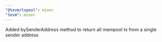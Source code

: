 ```yaml
---
"@tevm/txpool": minor
"tevm": minor
---
```


Added bySenderAddress method to return all mempool tx from a single sender address

